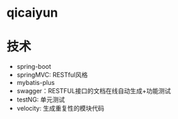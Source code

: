 # qicaiyun
# 技术
- spring-boot 
- springMVC: RESTful风格
- mybatis-plus
- swagger：RESTFUL接口的文档在线自动生成+功能测试
- testNG: 单元测试
- velocity: 生成重复性的模块代码
